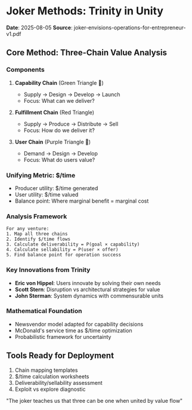# Joker Methods: Trinity in Unity
**Date**: 2025-08-05
**Source**: joker-envisions-operations-for-entrepreneur-v1.pdf

## Core Method: Three-Chain Value Analysis

### Components
1. **Capability Chain** (Green Triangle 🐢)
   - Supply → Design → Develop → Launch
   - Focus: What can we deliver?

2. **Fulfillment Chain** (Red Triangle)
   - Supply → Produce → Distribute → Sell
   - Focus: How do we deliver it?

3. **User Chain** (Purple Triangle 👾)
   - Demand → Design → Develop
   - Focus: What do users value?

### Unifying Metric: $/time
- Producer utility: $/time generated
- User utility: $/time valued
- Balance point: Where marginal benefit = marginal cost

### Analysis Framework
```
For any venture:
1. Map all three chains
2. Identify $/time flows
3. Calculate deliverability = P(goal × capability)
4. Calculate sellability = P(user × offer)
5. Find balance point for operation success
```

### Key Innovations from Trinity
- **Eric von Hippel**: Users innovate by solving their own needs
- **Scott Stern**: Disruption vs architectural strategies for value
- **John Sterman**: System dynamics with commensurable units

### Mathematical Foundation
- Newsvendor model adapted for capability decisions
- McDonald's service time as $/time optimization
- Probabilistic framework for uncertainty

## Tools Ready for Deployment
1. Chain mapping templates
2. $/time calculation worksheets
3. Deliverability/sellability assessment
4. Exploit vs explore diagnostic

"The joker teaches us that three can be one when united by value flow"
